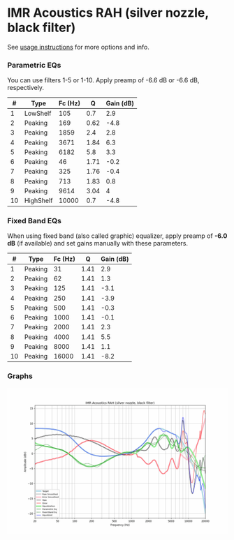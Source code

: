 # IMR Acoustics RAH (silver nozzle, black filter)
See [usage instructions](https://github.com/jaakkopasanen/AutoEq#usage) for more options and info.

### Parametric EQs
You can use filters 1-5 or 1-10. Apply preamp of -6.6 dB or -6.6 dB, respectively.

|   # | Type      |   Fc (Hz) |    Q |   Gain (dB) |
|-----|-----------|-----------|------|-------------|
|   1 | LowShelf  |       105 | 0.7  |         2.9 |
|   2 | Peaking   |       169 | 0.62 |        -4.8 |
|   3 | Peaking   |      1859 | 2.4  |         2.8 |
|   4 | Peaking   |      3671 | 1.84 |         6.3 |
|   5 | Peaking   |      6182 | 5.8  |         3.3 |
|   6 | Peaking   |        46 | 1.71 |        -0.2 |
|   7 | Peaking   |       325 | 1.76 |        -0.4 |
|   8 | Peaking   |       713 | 1.83 |         0.8 |
|   9 | Peaking   |      9614 | 3.04 |         4   |
|  10 | HighShelf |     10000 | 0.7  |        -4.8 |

### Fixed Band EQs
When using fixed band (also called graphic) equalizer, apply preamp of **-6.0 dB** (if available) and set gains manually with these parameters.

|   # | Type    |   Fc (Hz) |    Q |   Gain (dB) |
|-----|---------|-----------|------|-------------|
|   1 | Peaking |        31 | 1.41 |         2.9 |
|   2 | Peaking |        62 | 1.41 |         1.3 |
|   3 | Peaking |       125 | 1.41 |        -3.1 |
|   4 | Peaking |       250 | 1.41 |        -3.9 |
|   5 | Peaking |       500 | 1.41 |        -0.3 |
|   6 | Peaking |      1000 | 1.41 |        -0.1 |
|   7 | Peaking |      2000 | 1.41 |         2.3 |
|   8 | Peaking |      4000 | 1.41 |         5.5 |
|   9 | Peaking |      8000 | 1.41 |         1.1 |
|  10 | Peaking |     16000 | 1.41 |        -8.2 |

### Graphs
![](./IMR%20Acoustics%20RAH%20(silver%20nozzle,%20black%20filter).png)

